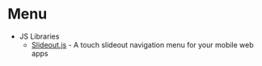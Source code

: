 # Menu
* JS Libraries
    - [Slideout.js](http://goo.gl/U7Xmot) - A touch slideout navigation menu for your mobile web apps
